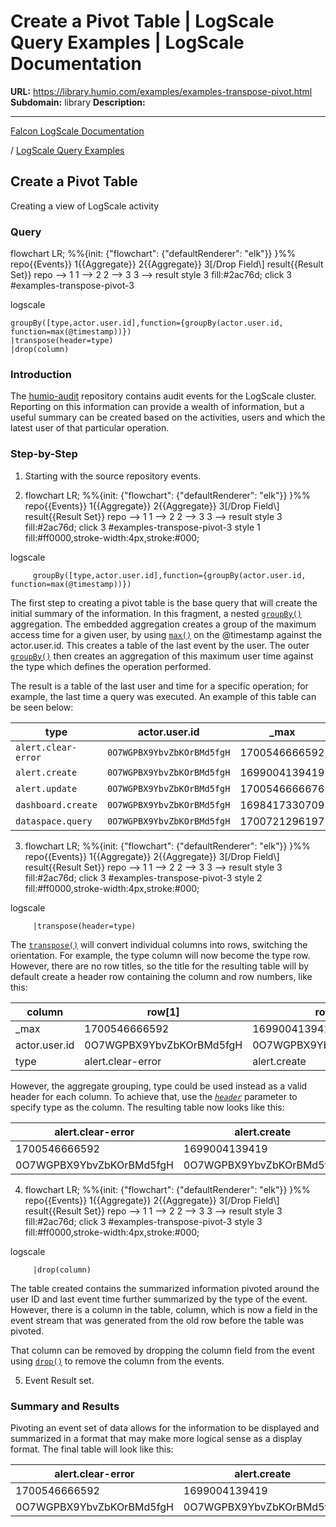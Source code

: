# Create a Pivot Table | LogScale Query Examples | LogScale Documentation

**URL:** https://library.humio.com/examples/examples-transpose-pivot.html
**Subdomain:** library
**Description:** 

---

[Falcon LogScale Documentation](https://library.humio.com)

/ [LogScale Query Examples](examples.html)

## Create a Pivot Table

Creating a view of LogScale activity 

### Query

flowchart LR; %%{init: {"flowchart": {"defaultRenderer": "elk"}} }%% repo{{Events}} 1{{Aggregate}} 2{{Aggregate}} 3[/Drop Field\\] result{{Result Set}} repo --> 1 1 --> 2 2 --> 3 3 --> result style 3 fill:#2ac76d; click 3 #examples-transpose-pivot-3

logscale
    
    
    groupBy([type,actor.user.id],function={groupBy(actor.user.id, function=max(@timestamp))})
    |transpose(header=type)
    |drop(column)

### Introduction

The [humio-audit](https://library.humio.com/logscale-repo-schema/logscale-repo-schema-humio-audit.html) repository contains audit events for the LogScale cluster. Reporting on this information can provide a wealth of information, but a useful summary can be created based on the activities, users and which the latest user of that particular operation. 

### Step-by-Step

  1. Starting with the source repository events.

  2. flowchart LR; %%{init: {"flowchart": {"defaultRenderer": "elk"}} }%% repo{{Events}} 1{{Aggregate}} 2{{Aggregate}} 3[/Drop Field\\] result{{Result Set}} repo --> 1 1 --> 2 2 --> 3 3 --> result style 3 fill:#2ac76d; click 3 #examples-transpose-pivot-3 style 1 fill:#ff0000,stroke-width:4px,stroke:#000;

logscale
         
         groupBy([type,actor.user.id],function={groupBy(actor.user.id, function=max(@timestamp))})

The first step to creating a pivot table is the base query that will create the initial summary of the information. In this fragment, a nested [`groupBy()`](https://library.humio.com/data-analysis/functions-groupby.html) aggregation. The embedded aggregation creates a group of the maximum access time for a given user, by using [`max()`](https://library.humio.com/data-analysis/functions-max.html) on the @timestamp against the actor.user.id. This creates a table of the last event by the user. The outer [`groupBy()`](https://library.humio.com/data-analysis/functions-groupby.html) then creates an aggregation of this maximum user time against the type which defines the operation performed. 

The result is a table of the last user and time for a specific operation; for example, the last time a query was executed. An example of this table can be seen below: 

type |  actor.user.id |  _max  
---|---|---  
`alert.clear-error` |  `0O7WGPBX9YbvZbKOrBMd5fgH` |  1700546666592   
`alert.create` |  `0O7WGPBX9YbvZbKOrBMd5fgH` |  1699004139419   
`alert.update` |  `0O7WGPBX9YbvZbKOrBMd5fgH` |  1700546666676   
`dashboard.create` |  `0O7WGPBX9YbvZbKOrBMd5fgH` |  1698417330709   
`dataspace.query` |  `0O7WGPBX9YbvZbKOrBMd5fgH` |  1700721296197   
  
  3. flowchart LR; %%{init: {"flowchart": {"defaultRenderer": "elk"}} }%% repo{{Events}} 1{{Aggregate}} 2{{Aggregate}} 3[/Drop Field\\] result{{Result Set}} repo --> 1 1 --> 2 2 --> 3 3 --> result style 3 fill:#2ac76d; click 3 #examples-transpose-pivot-3 style 2 fill:#ff0000,stroke-width:4px,stroke:#000;

logscale
         
         |transpose(header=type)

The [`transpose()`](https://library.humio.com/data-analysis/functions-transpose.html) will convert individual columns into rows, switching the orientation. For example, the type column will now become the type row. However, there are no row titles, so the title for the resulting table will by default create a header row containing the column and row numbers, like this: 

column |  row[1] |  row[2] |  row[3] |  row[4] |  row[5]  
---|---|---|---|---|---  
_max |  1700546666592 |  1699004139419 |  1700546666676 |  1698417330709 |  1700722209214   
actor.user.id |  0O7WGPBX9YbvZbKOrBMd5fgH |  0O7WGPBX9YbvZbKOrBMd5fgH |  0O7WGPBX9YbvZbKOrBMd5fgH |  0O7WGPBX9YbvZbKOrBMd5fgH |  0O7WGPBX9YbvZbKOrBMd5fgH   
type |  alert.clear-error |  alert.create |  alert.update |  dashboard.create |  dataspace.query   
  
However, the aggregate grouping, type could be used instead as a valid header for each column. To achieve that, use the [_`header`_](https://library.humio.com/data-analysis/functions-transpose.html#query-functions-transpose-header) parameter to specify type as the column. The resulting table now looks like this: 

alert.clear-error |  alert.create |  alert.update |  column |  dashboard.create |  dataspace.query  
---|---|---|---|---|---  
1700546666592 |  1699004139419 |  1700546666676 |  _max |  1698417330709 |  1700722210073   
0O7WGPBX9YbvZbKOrBMd5fgH |  0O7WGPBX9YbvZbKOrBMd5fgH |  0O7WGPBX9YbvZbKOrBMd5fgH |  actor.user.id |  0O7WGPBX9YbvZbKOrBMd5fgH |  0O7WGPBX9YbvZbKOrBMd5fgH   
  
  4. flowchart LR; %%{init: {"flowchart": {"defaultRenderer": "elk"}} }%% repo{{Events}} 1{{Aggregate}} 2{{Aggregate}} 3[/Drop Field\\] result{{Result Set}} repo --> 1 1 --> 2 2 --> 3 3 --> result style 3 fill:#2ac76d; click 3 #examples-transpose-pivot-3 style 3 fill:#ff0000,stroke-width:4px,stroke:#000;

logscale
         
         |drop(column)

The table created contains the summarized information pivoted around the user ID and last event time further summarized by the type of the event. However, there is a column in the table, column, which is now a field in the event stream that was generated from the old row before the table was pivoted. 

That column can be removed by dropping the column field from the event using [`drop()`](https://library.humio.com/data-analysis/functions-drop.html) to remove the column from the events. 

  5. Event Result set.




### Summary and Results

Pivoting an event set of data allows for the information to be displayed and summarized in a format that may make more logical sense as a display format. The final table will look like this: 

alert.clear-error |  alert.create |  alert.update |  dashboard.create |  dataspace.query   
---|---|---|---|---  
1700546666592 |  1699004139419 |  1700546666676 |  1698417330709 |  1700722210073   
0O7WGPBX9YbvZbKOrBMd5fgH |  0O7WGPBX9YbvZbKOrBMd5fgH |  0O7WGPBX9YbvZbKOrBMd5fgH |  0O7WGPBX9YbvZbKOrBMd5fgH |  0O7WGPBX9YbvZbKOrBMd5fgH

